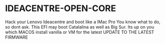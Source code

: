 # IDEACENTRE-OPEN-CORE
Hack your Lenovo Ideacentre and boot like a IMac Pro
You know what to do, so dont ask.
This EFI may boot Catalalina as well as Big Sur. 
Its up on you which MACOS install vanilla or VM for the latest
UPDATE TO THE LATEST FIRMWARE
